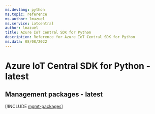 ```yaml
---
ms.devlang: python
ms.topic: reference
ms.author: lmazuel
ms.service: iotcentral
author: lmazuel
title: Azure IoT Central SDK for Python
description: Reference for Azure IoT Central SDK for Python
ms.data: 08/08/2022
---
```

# Azure IoT Central SDK for Python - latest

## Management packages - latest
[!INCLUDE [mgmt-packages](iot-central-mgmt-index.md)]